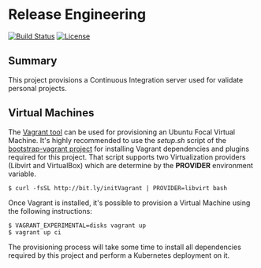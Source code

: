 # Release Engineering
[![Build Status](https://api.travis-ci.com/electrocucaracha/releng.svg)](https://travis-ci.com/github/electrocucaracha/releng)
[![License](https://img.shields.io/badge/License-Apache%202.0-blue.svg)](https://opensource.org/licenses/Apache-2.0)

## Summary

This project provisions a Continuous Integration server used for
validate personal projects.

## Virtual Machines

The [Vagrant tool][1] can be used for provisioning an Ubuntu Focal
Virtual Machine. It's highly recommended to use the  *setup.sh* script
of the [bootstrap-vagrant project][2] for installing Vagrant
dependencies and plugins required for this project. That script
supports two Virtualization providers (Libvirt and VirtualBox) which
are determine by the **PROVIDER** environment variable.

    $ curl -fsSL http://bit.ly/initVagrant | PROVIDER=libvirt bash

Once Vagrant is installed, it's possible to provision a Virtual
Machine using the following instructions:

    $ VAGRANT_EXPERIMENTAL=disks vagrant up
    $ vagrant up ci

The provisioning process will take some time to install all
dependencies required by this project and perform a Kubernetes
deployment on it.

[1]: https://www.vagrantup.com/
[2]: https://github.com/electrocucaracha/bootstrap-vagrant

